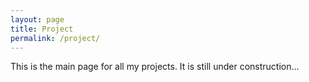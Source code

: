```yaml
---
layout: page
title: Project
permalink: /project/
---
```


This is the main page for all my projects. It is still under construction...
